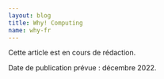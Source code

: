 ```yaml
---
layout: blog
title: Why! Computing
name: why-fr
---
```


Cette article est en cours de rédaction.

Date de publication prévue : décembre 2022.
